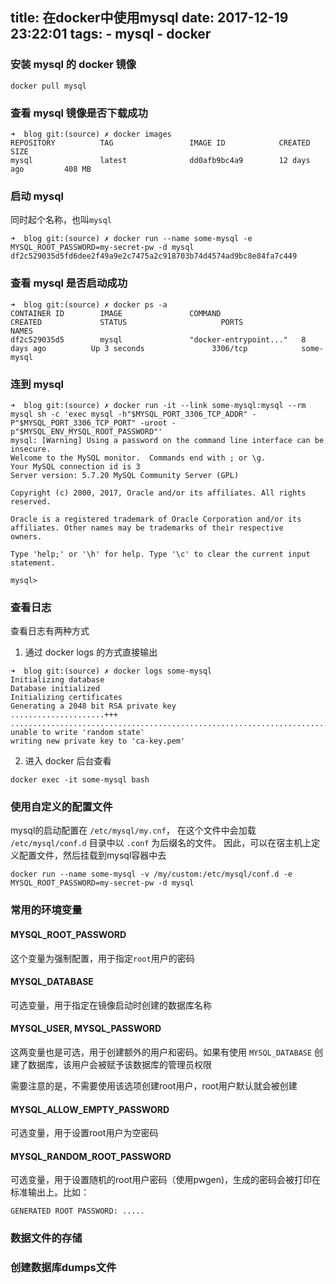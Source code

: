 title: 在docker中使用mysql
date: 2017-12-19 23:22:01
tags:
	- mysql
	- docker
---



### 安装 mysql 的 docker 镜像

```
docker pull mysql
```

### 查看 mysql 镜像是否下载成功

```
➜  blog git:(source) ✗ docker images
REPOSITORY          TAG                 IMAGE ID            CREATED             SIZE
mysql               latest              dd0afb9bc4a9        12 days ago         408 MB
```

### 启动 mysql

同时起个名称，也叫`mysql`

```
➜  blog git:(source) ✗ docker run --name some-mysql -e MYSQL_ROOT_PASSWORD=my-secret-pw -d mysql
df2c529035d5fd6dee2f49a9e2c7475a2c918703b74d4574ad9bc8e84fa7c449
```

### 查看 mysql 是否启动成功

```
➜  blog git:(source) ✗ docker ps -a
CONTAINER ID        IMAGE               COMMAND                  CREATED             STATUS                     PORTS               NAMES
df2c529035d5        mysql               "docker-entrypoint..."   8 days ago          Up 3 seconds               3306/tcp            some-mysql
```

### 连到 mysql

```
➜  blog git:(source) ✗ docker run -it --link some-mysql:mysql --rm mysql sh -c 'exec mysql -h"$MYSQL_PORT_3306_TCP_ADDR" -P"$MYSQL_PORT_3306_TCP_PORT" -uroot -p"$MYSQL_ENV_MYSQL_ROOT_PASSWORD"'
mysql: [Warning] Using a password on the command line interface can be insecure.
Welcome to the MySQL monitor.  Commands end with ; or \g.
Your MySQL connection id is 3
Server version: 5.7.20 MySQL Community Server (GPL)

Copyright (c) 2000, 2017, Oracle and/or its affiliates. All rights reserved.

Oracle is a registered trademark of Oracle Corporation and/or its
affiliates. Other names may be trademarks of their respective
owners.

Type 'help;' or '\h' for help. Type '\c' to clear the current input statement.

mysql>
```

### 查看日志

查看日志有两种方式

1. 通过 docker logs 的方式直接输出

```
➜  blog git:(source) ✗ docker logs some-mysql
Initializing database
Database initialized
Initializing certificates
Generating a 2048 bit RSA private key
.....................+++
.............................................................................................................................................................+++
unable to write 'random state'
writing new private key to 'ca-key.pem'
```

2. 进入 docker 后台查看

```
docker exec -it some-mysql bash
```


### 使用自定义的配置文件 

mysql的启动配置在 `/etc/mysql/my.cnf`， 在这个文件中会加载 `/etc/mysql/conf.d` 目录中以 `.conf` 为后缀名的文件。
因此，可以在宿主机上定义配置文件，然后挂载到mysql容器中去

```
docker run --name some-mysql -v /my/custom:/etc/mysql/conf.d -e MYSQL_ROOT_PASSWORD=my-secret-pw -d mysql
```

### 常用的环境变量

#### MYSQL_ROOT_PASSWORD

这个变量为强制配置，用于指定`root`用户的密码

#### MYSQL_DATABASE

可选变量，用于指定在镜像启动时创建的数据库名称

#### MYSQL_USER, MYSQL_PASSWORD

这两变量也是可选，用于创建额外的用户和密码。如果有使用 `MYSQL_DATABASE` 创建了数据库，该用户会被赋予该数据库的管理员权限

需要注意的是，不需要使用该选项创建root用户，root用户默认就会被创建

#### MYSQL_ALLOW_EMPTY_PASSWORD

可选变量，用于设置root用户为空密码

#### MYSQL_RANDOM_ROOT_PASSWORD

可选变量，用于设置随机的root用户密码（使用pwgen)，生成的密码会被打印在标准输出上。比如：

```
GENERATED ROOT PASSWORD: .....
```


### 数据文件的存储

### 创建数据库dumps文件